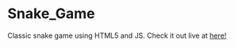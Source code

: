 # Snake_Game
Classic snake game using HTML5 and JS. Check it out live at [here!](snakegame.subhashissuara.tech)
